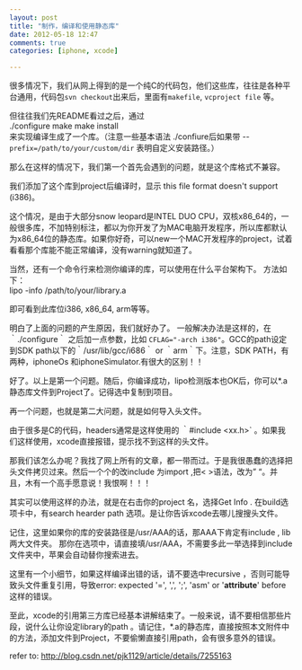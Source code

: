 ```yaml
---
layout: post
title: "制作，编译和使用静态库"
date: 2012-05-18 12:47
comments: true
categories: [iphone, xcode]

---
```


很多情况下，我们从网上得到的是一个纯C的代码包，他们这些库，往往是各种平台通用，代码包`svn checkout`出来后，里面有`makefile`, `vcproject file` 等。

但往往我们先README看过之后，通过  
    ./configure make make install  
来实现编译生成了一个库。（注意一些基本语法 ./confiure后如果带 --`prefix=/path/to/your/custom/dir` 表明自定义安装路径。）

那么在这样的情况下，我们第一个首先会遇到的问题，就是这个库格式不兼容。

我们添加了这个库到project后编译时，显示
    this file format doesn't support (i386)。  
             
这个情况，是由于大部分snow leopard是INTEL DUO CPU，双核x86_64的，一般很多库，不加特别标注，都以为你开发了为MAC电脑开发程序，所以库都默认为x86_64位的静态库。如果你好奇，可以new一个MAC开发程序的project，试着看看那个库能不能正常编译，没有warning就知道了。

当然，还有一个命令行来检测你编译的库，可以使用在什么平台架构下。
方法如下：  
    lipo -info /path/to/your/library.a

即可看到此库位i386, x86_64, arm等等。

<!-- more -->

明白了上面的问题的产生原因，我们就好办了。 一般解决办法是这样的，在｀./configure｀ 之后加一点参数，比如 `CFLAG="-arch i386"`。GCC的path设定到SDK path以下的｀/usr/lib/gcc/i686｀ or ｀arm｀下。注意，SDK PATH，有两种，iphoneOs 和iphoneSimulator.有很大的区别！！

好了。以上是第一个问题。随后，你编译成功，lipo检测版本也OK后，你可以*.a 静态库文件到Project了。记得选中复制到项目。

再一个问题，也就是第二大问题，就是如何导入头文件。

由于很多是C的代码，headers通常是这样使用的 ｀#include <xx.h>` 。如果我们这样使用，xcode直接报错，提示找不到这样的头文件。

那我们该怎么办呢？我找了网上所有的文章，都一带而过。于是我很愚蠢的选择把头文件拷贝过来。然后一个个的改include 为import ,把< >语法，改为” “。并且，木有一个高手愿意说！我恨啊！！！

其实可以使用这样的办法，就是在右击你的project 名，选择Get Info . 在build选项卡中，有search hearder path 选项。是让你告诉xcode去哪儿搜搜头文件。

记住，这里如果你的库的安装路径是/usr/AAA的话，那AAA下肯定有include , lib两大文件夹。 那你在选项中，请直接填/usr/AAA，不需要多此一举选择到include文件夹中，苹果会自动替你搜索进去。

这里有一个小细节，如果这样编译出错的话，请不要选中recursive ，否则可能导致头文件重复引用，导致error: expected '=', ',', ';', 'asm' or '__attribute__' before 这样的错误。

至此，xcode的引用第三方库已经基本讲解结束了。一般来说，请不要相信那些片段，说什么让你设定library的path 。请记住，*.a的静态库，直接按照本文附件中的方法，添加文件到Project，不要偷懒直接引用path，会有很多意外的错误。

refer to: <http://blog.csdn.net/pjk1129/article/details/7255163>